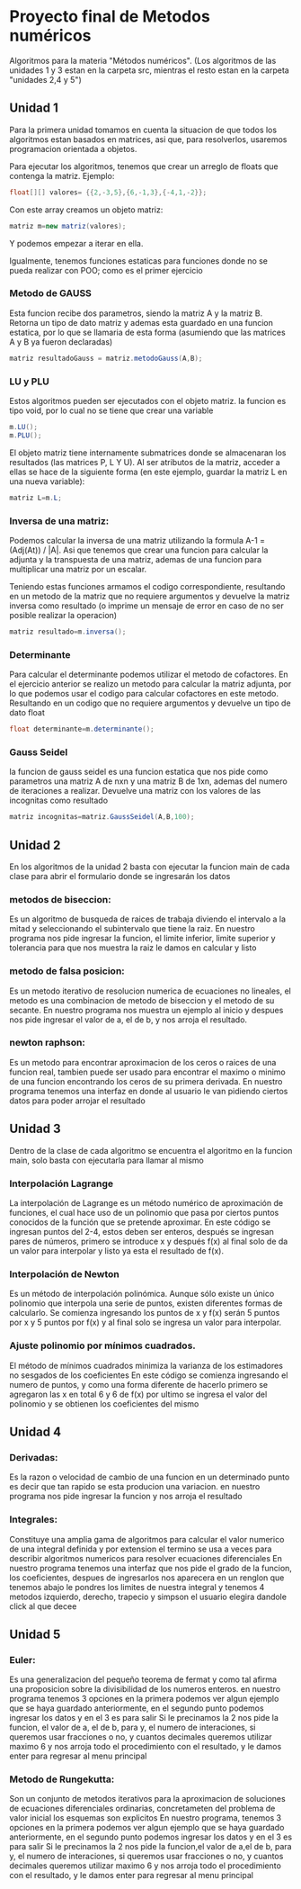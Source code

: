 # Proyecto final de Metodos numéricos
Algoritmos para la materia "Métodos numéricos".
(Los algoritmos de las unidades 1 y 3 estan en la carpeta src, mientras el resto estan en la carpeta "unidades 2,4 y 5")


## Unidad 1
Para la primera unidad tomamos en cuenta la situacion de que todos los algoritmos estan basados en  matrices, asi que, para resolverlos, usaremos programacion orientada a objetos.

Para ejecutar los algoritmos, tenemos que crear un arreglo de floats que contenga la matriz. Ejemplo:

```java
float[][] valores= {{2,-3,5},{6,-1,3},{-4,1,-2}};
```
Con este array creamos un objeto matriz:
```java
matriz m=new matriz(valores);
```

Y podemos empezar a iterar en ella.

Igualmente, tenemos funciones estaticas para funciones donde no se pueda realizar con POO; como es el primer ejercicio

### Metodo de GAUSS
Esta funcion recibe dos parametros, siendo la matriz A y la matriz B. Retorna un tipo de dato matriz y ademas esta guardado en una funcion estatica, por lo que se llamaria de esta forma (asumiendo que las matrices A y B ya fueron declaradas)
```java
matriz resultadoGauss = matriz.metodoGauss(A,B);
```
### LU y PLU

Estos algoritmos pueden ser ejecutados con el objeto matriz. la funcion es tipo void, por lo cual 
no se tiene que crear una variable
```java
m.LU();
m.PLU();
```

El objeto matriz tiene internamente submatrices donde se almacenaran los resultados (las matrices P, L Y U). Al ser atributos de la matriz, acceder a ellas se hace de la siguiente forma (en este ejemplo, guardar la matriz L en una nueva variable):
```java
matriz L=m.L;
```

### Inversa de una matriz:

Podemos calcular la inversa de una matriz utilizando la formula A-1 = (Adj(At)) / |A|. Asi que tenemos que crear una funcion para calcular la adjunta y la transpuesta de una matriz, ademas de una funcion para multiplicar una matriz por un escalar.

Teniendo estas funciones armamos el codigo correspondiente, resultando en un metodo de la matriz que no requiere argumentos y devuelve la matriz inversa como resultado (o imprime un mensaje de error en caso de no ser posible realizar la operacion)
```java
matriz resultado=m.inversa();
```

### Determinante

Para calcular el determinante podemos utilizar el metodo de cofactores. En el ejercicio anterior se realizo un metodo para calcular la matriz adjunta, por lo
que podemos usar el codigo para calcular cofactores en este metodo. Resultando en un codigo que no requiere argumentos y devuelve un tipo de dato float
```java
float determinante=m.determinante();
```

### Gauss Seidel

la funcion de gauss seidel es una funcion estatica que nos pide como parametros una matriz A de nxn y una matriz B de 1xn, ademas del numero de iteraciones a realizar.
Devuelve una matriz con los valores de las incognitas como resultado
```java
matriz incognitas=matriz.GaussSeidel(A,B,100);
```

## Unidad 2
En los algoritmos de la unidad 2 basta con ejecutar la funcion main de cada clase para abrir el formulario donde se ingresarán los datos

### metodos de biseccion:
Es un algoritmo de busqueda de raices de trabaja diviendo el intervalo a la mitad y seleccionando el subintervalo que tiene la raiz.
En nuestro programa nos pide ingresar la funcion, el limite inferior, limite superior y tolerancia para que nos muestra la raiz le damos en calcular y listo

### metodo de falsa posicion:
Es un metodo iterativo de resolucion numerica de ecuaciones no lineales, el metodo es una combinacion de metodo de biseccion y el metodo de su secante.
En nuestro programa nos muestra un ejemplo al inicio y despues nos pide ingresar el valor de a, el de b, y nos arroja el resultado.

### newton raphson:
Es un metodo para encontrar aproximacion de los ceros o raices de una funcion real, tambien puede ser usado para encontrar el maximo o minimo de una funcion encontrando los ceros de su primera derivada.
En nuestro programa tenemos una interfaz en donde al usuario le van pidiendo ciertos datos para poder arrojar el resultado


## Unidad 3

Dentro de la clase de cada algoritmo se encuentra el algoritmo en la funcion main, solo basta con ejecutarla para llamar al mismo

### Interpolación Lagrange
La interpolación de Lagrange es un método numérico de aproximación de funciones, el cual hace uso de un polinomio que pasa por ciertos puntos conocidos de la función que se pretende aproximar.
En este código se ingresan puntos del 2-4, estos deben ser enteros, después se ingresan pares de números, primero se introduce x y después  f(x) al final solo de da un valor para interpolar y listo ya esta el resultado de f(x).

### Interpolación de Newton
Es un método de interpolación polinómica. Aunque sólo existe un único polinomio que interpola una serie de puntos, existen diferentes formas de calcularlo.
Se comienza ingresando los puntos de x y f(x) serán 5 puntos por x y 5 puntos por f(x) y al final solo se ingresa un valor para interpolar.

### Ajuste polinomio por mínimos cuadrados.
El método de mínimos cuadrados minimiza la varianza de los estimadores no sesgados de los coeficientes
En este código se comienza ingresando  el numero de puntos, y como una forma diferente de hacerlo primero se agregaron las x  en total 6 y 6 de f(x) por ultimo se ingresa el valor del polinomio  y se obtienen los coeficientes del mismo

## Unidad 4

### Derivadas: 
Es la razon o velocidad de cambio de una funcion en un determinado punto es decir que tan rapido se esta producion una variacion.
en nuestro programa nos pide ingresar la funcion y nos arroja el resultado

### Integrales:
Constituye una amplia gama de algoritmos para calcular el valor numerico de una integral definida y por extension el termino se usa a veces para describir algoritmos numericos para resolver ecuaciones diferenciales
En nuestro programa tenemos una interfaz que nos pide el grado de la funcion, los coeficientes, despues de ingresarlos nos aparecera en un renglon que tenemos abajo le pondres los limites de nuestra integral y tenemos 4 metodos
izquierdo, derecho, trapecio y simpson el usuario elegira dandole click al que decee

## Unidad 5
### Euler:
Es una generalizacion del pequeño teorema de fermat y como tal afirma una proposicion sobre la divisibilidad de los numeros enteros.
en nuestro programa tenemos 3 opciones en la primera podemos ver algun ejemplo que se haya guardado anteriormente, en el segundo punto podemos ingresar los datos y en el 3 es para salir
Si le precinamos la 2 nos pide la funcion, el valor de a, el de b, para y, el numero de interaciones, si queremos usar fracciones o no, y cuantos decimales queremos utilizar maximo 6 y nos arroja todo el procedimiento con el resultado, y le damos enter para regresar al menu principal

### Metodo de Rungekutta:
Son un conjunto de metodos iterativos para la aproximacion de soluciones de ecuaciones diferenciales ordinarias, concretameten del problema de valor inicial los esquemas son explicitos
En nuestro programa, tenemos 3 opciones en la primera podemos ver algun ejemplo que se haya guardado anteriormente, en el segundo punto podemos ingresar los datos y en el 3 es para salir
Si le precinamos la 2 nos pide la funcion,el valor de a,el de b, para y, el numero de interaciones, si queremos usar fracciones o no, y cuantos decimales queremos utilizar maximo 6 y nos arroja todo el procedimiento con el resultado, y le damos enter para regresar al menu principal
